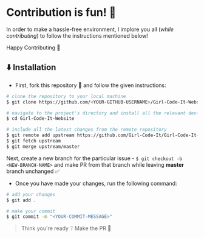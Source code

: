 # Contribution is fun! :green_heart:

In order to make a hassle-free environment, I implore you all (_while contributing_) to follow the instructions mentioned below!

Happy Contributing :slightly_smiling_face:

## :arrow_down: Installation

- First, fork this repository :fork_and_knife: and follow the given instructions:

```bash
# clone the repository to your local machine
$ git clone https://github.com/<YOUR-GITHUB-USERNAME>/Girl-Code-It-Website.git

# navigate to the project's directory and install all the relevant dev-dependencies
$ cd Girl-Code-It-Website

# include all the latest changes from the remote repository
$ git remote add upstream https://github.com/Girl-Code-It/Girl-Code-It-Website.git
$ git fetch upstream
$ git merge upstream/master
```

Next, create a new branch for the particular issue - `$ git checkout -b <NEW-BRANCH-NAME>` and make PR from that branch while leaving **master** branch unchanged :white_check_mark:


- Once you have made your changes, run the following command:

```bash
# add your changes
$ git add .

# make your commit
$ git commit -m "<YOUR-COMMIT-MESSAGE>"
```

> Think you're ready :grey_question: Make the PR :tropical_drink:
